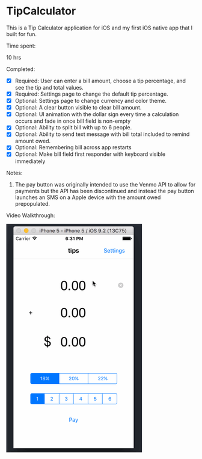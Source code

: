 # TipCalculator

This is a Tip Calculator application for iOS and my first iOS native app that I built
for fun.

Time spent:

10 hrs

Completed:

* [x] Required: User can enter a bill amount, choose a tip percentage, and see the tip and total values.
* [x] Required: Settings page to change the default tip percentage.
* [x] Optional: Settings page to change currency and color theme.
* [x] Optional: A clear button visible to clear bill amount.
* [x] Optional: UI animation with the dollar sign every time a calculation occurs and fade in once bill field is non-empty
* [x] Optional: Ability to split bill with up to 6 people.
* [x] Optional: Ability to send text message with bill total included to remind amount owed.
* [x] Optional: Remembering bill across app restarts
* [x] Optional: Make bill field first responder with keyboard visible immediately

Notes:

1. The pay button was originally intended to use the Venmo API to allow for payments but the
API has been discontinued and instead the pay button launches an SMS on a Apple device with
the amount owed prepopulated.

Video Walkthrough:

![Video Walkthrough](recording.gif)
